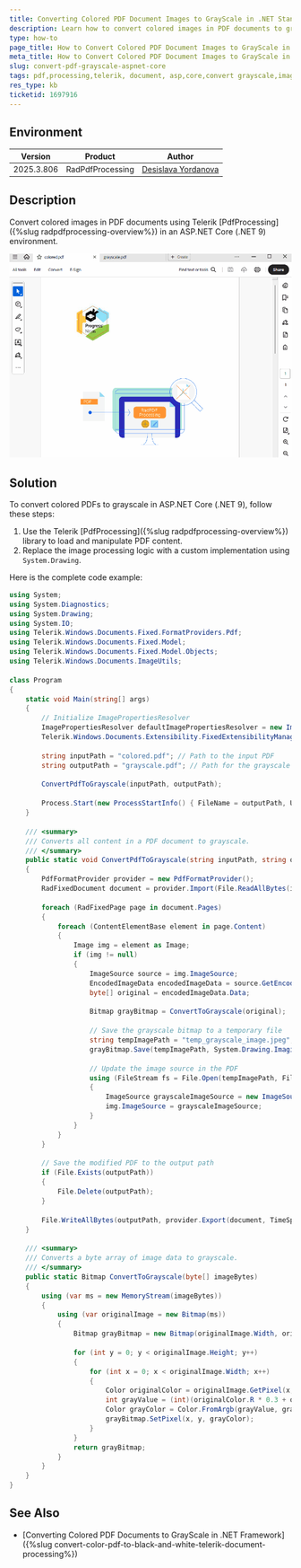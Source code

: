 ```yaml
---
title: Converting Colored PDF Document Images to GrayScale in .NET Standard
description: Learn how to convert colored images in PDF documents to grayscale using Telerik PdfProcessing in an ASP.NET Core (.NET 9) environment.
type: how-to
page_title: How to Convert Colored PDF Document Images to GrayScale in .NET Standard
meta_title: How to Convert Colored PDF Document Images to GrayScale in .NET Standard
slug: convert-pdf-grayscale-aspnet-core
tags: pdf,processing,telerik, document, asp,core,convert grayscale,image
res_type: kb
ticketid: 1697916
---
```


## Environment

| Version | Product | Author | 
| ---- | ---- | ---- | 
| 2025.3.806| RadPdfProcessing |[Desislava Yordanova](https://www.telerik.com/blogs/author/desislava-yordanova)| 

## Description

Convert colored images in PDF documents using Telerik [PdfProcessing]({%slug radpdfprocessing-overview%}) in an ASP.NET Core (.NET 9) environment. 

![Converting Colored PDF Documents to GrayScale](images/colored-to-grayscale.gif)   


## Solution

To convert colored PDFs to grayscale in ASP.NET Core (.NET 9), follow these steps:

1. Use the Telerik [PdfProcessing]({%slug radpdfprocessing-overview%}) library to load and manipulate PDF content.
2. Replace the image processing logic with a custom implementation using `System.Drawing`.

Here is the complete code example:

```csharp
using System;
using System.Diagnostics;
using System.Drawing;
using System.IO;
using Telerik.Windows.Documents.Fixed.FormatProviders.Pdf;
using Telerik.Windows.Documents.Fixed.Model;
using Telerik.Windows.Documents.Fixed.Model.Objects;
using Telerik.Windows.Documents.ImageUtils;

class Program
{
    static void Main(string[] args)
    {
        // Initialize ImagePropertiesResolver
        ImagePropertiesResolver defaultImagePropertiesResolver = new ImagePropertiesResolver();
        Telerik.Windows.Documents.Extensibility.FixedExtensibilityManager.ImagePropertiesResolver = defaultImagePropertiesResolver;

        string inputPath = "colored.pdf"; // Path to the input PDF
        string outputPath = "grayscale.pdf"; // Path for the grayscale output

        ConvertPdfToGrayscale(inputPath, outputPath); 

        Process.Start(new ProcessStartInfo() { FileName = outputPath, UseShellExecute = true });
    }

    /// <summary>
    /// Converts all content in a PDF document to grayscale.
    /// </summary>
    public static void ConvertPdfToGrayscale(string inputPath, string outputPath)
    {
        PdfFormatProvider provider = new PdfFormatProvider();
        RadFixedDocument document = provider.Import(File.ReadAllBytes(inputPath), TimeSpan.FromSeconds(10));

        foreach (RadFixedPage page in document.Pages)
        {
            foreach (ContentElementBase element in page.Content)
            {
                Image img = element as Image;
                if (img != null)
                {
                    ImageSource source = img.ImageSource;
                    EncodedImageData encodedImageData = source.GetEncodedImageData();
                    byte[] original = encodedImageData.Data;

                    Bitmap grayBitmap = ConvertToGrayscale(original);

                    // Save the grayscale bitmap to a temporary file
                    string tempImagePath = "temp_grayscale_image.jpeg";
                    grayBitmap.Save(tempImagePath, System.Drawing.Imaging.ImageFormat.Jpeg);
                    
                    // Update the image source in the PDF
                    using (FileStream fs = File.Open(tempImagePath, FileMode.Open))
                    {
                        ImageSource grayscaleImageSource = new ImageSource(fs);
                        img.ImageSource = grayscaleImageSource;
                    }
                }
            }
        }

        // Save the modified PDF to the output path
        if (File.Exists(outputPath))
        {
            File.Delete(outputPath);
        }

        File.WriteAllBytes(outputPath, provider.Export(document, TimeSpan.FromSeconds(10)));
    }

    /// <summary>
    /// Converts a byte array of image data to grayscale.
    /// </summary>
    public static Bitmap ConvertToGrayscale(byte[] imageBytes)
    {
        using (var ms = new MemoryStream(imageBytes))
        {
            using (var originalImage = new Bitmap(ms))
            {
                Bitmap grayBitmap = new Bitmap(originalImage.Width, originalImage.Height);

                for (int y = 0; y < originalImage.Height; y++)
                {
                    for (int x = 0; x < originalImage.Width; x++)
                    {
                        Color originalColor = originalImage.GetPixel(x, y);
                        int grayValue = (int)(originalColor.R * 0.3 + originalColor.G * 0.59 + originalColor.B * 0.11);
                        Color grayColor = Color.FromArgb(grayValue, grayValue, grayValue);
                        grayBitmap.SetPixel(x, y, grayColor);
                    }
                }
                return grayBitmap;
            }
        }
    }
}
```

## See Also

- [Converting Colored PDF Documents to GrayScale in .NET Framework]({%slug convert-color-pdf-to-black-and-white-telerik-document-processing%})
